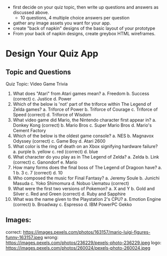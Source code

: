 - first decide on your quiz topic, then write up questions and answers as discussed above.
  - 10 questions, 4 multiple choice answers per question
- gather any image assets you want for your app.
- create "back of napkin" designs of the basic layout of your prototype
- From your back of napkin designs, create greybox HTML wireframes.

# Design Your Quiz App

## Topic and Questions
Quiz Topic: Video Game Trivia

1. What does "Atari" from Atari games mean?
  a. Freedom
  b. Success (correct)
  c. Justice
  d. Power
2. Which of the below is 'not' part of the triforce within The Legend of Zelda games?
  a. Triforce of Power
  b. Triforce of Courage
  c. Triforce of Speed (correct)
  d. Triforce of Wisdom
3. What video game did Mario, the Nintendo character first appear in?
  a. Donkey Kong (correct)
  b. Mario Bros
  c. Super Mario Bros
  d. Mario's Cement Factory
4. Which of the below is the oldest game console?
  a. NES
  b. Magnavox Odyssey (correct)
  c. Game Boy
  d. Atari 2600
5. What color is the ring of death on an Xbox signifying hardware failure?
  a. purple
  b. yellow
  c. red (correct)
  d. blue
6. What character do you play as in The Legend of Zelda?
  a. Zelda
  b. Link (correct)
  c. Ganondorf
  e. Mario
7. How many forms does the final boss of The Legend of Dragoon have?
  a. 1
  b. 3
  c. 7 (correct)
  d. 10
8. Who composed the music for Final Fantasy?
  a. Jeremy Soule
  b. Junichi Masuda
  c. Yoko Shimomura
  d. Nobuo Uematsu (correct)
9. What were the first two versions of Pokemon?
  a. X and Y
  b. Gold and Silver 
  c. Red and Green (correct)
  d. Ruby and Sapphire
10. What was the name given to the Playstation 2's CPU?
  a. Emotion Engine (correct)
  b. Broadway
  c. Espresso
  d. IBM PowerPC Gekko

## Images:
correct: https://images.pexels.com/photos/163157/mario-luigi-figures-funny-163157.jpeg
wrong: https://images.pexels.com/photos/236229/pexels-photo-236229.jpeg
logo: https://images.pexels.com/photos/260024/pexels-photo-260024.jpeg



